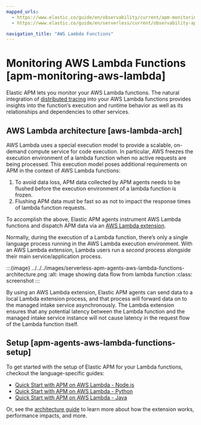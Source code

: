 ```yaml
---
mapped_urls:
  - https://www.elastic.co/guide/en/observability/current/apm-monitoring-aws-lambda.html
  - https://www.elastic.co/guide/en/serverless/current/observability-apm-agents-aws-lambda-functions.html

navigation_title: "AWS Lambda Functions"
---
```


# Monitoring AWS Lambda Functions [apm-monitoring-aws-lambda]


Elastic APM lets you monitor your AWS Lambda functions. The natural integration of [distributed tracing](../../../solutions/observability/apps/traces.md#apm-distributed-tracing) into your AWS Lambda functions provides insights into the function’s execution and runtime behavior as well as its relationships and dependencies to other services.

## AWS Lambda architecture [aws-lambda-arch]

AWS Lambda uses a special execution model to provide a scalable, on-demand compute service for code execution. In particular, AWS freezes the execution environment of a lambda function when no active requests are being processed. This execution model poses additional requirements on APM in the context of AWS Lambda functions:

1. To avoid data loss, APM data collected by APM agents needs to be flushed before the execution environment of a lambda function is frozen.
2. Flushing APM data must be fast so as not to impact the response times of lambda function requests.

To accomplish the above, Elastic APM agents instrument AWS Lambda functions and dispatch APM data via an [AWS Lambda extension](https://docs.aws.amazon.com/lambda/latest/dg/using-extensions.html).

Normally, during the execution of a Lambda function, there’s only a single language process running in the AWS Lambda execution environment. With an AWS Lambda extension, Lambda users run a *second* process alongside their main service/application process.

:::{image} ../../../images/serverless-apm-agents-aws-lambda-functions-architecture.png
:alt: image showing data flow from lambda function
:class: screenshot
:::

By using an AWS Lambda extension, Elastic APM agents can send data to a local Lambda extension process, and that process will forward data on to the managed intake service asynchronously. The Lambda extension ensures that any potential latency between the Lambda function and the managed intake service instance will not cause latency in the request flow of the Lambda function itself.

## Setup [apm-agents-aws-lambda-functions-setup]

To get started with the setup of Elastic APM for your Lambda functions, checkout the language-specific guides:

* [Quick Start with APM on AWS Lambda - Node.js](asciidocalypse://docs/apm-agent-nodejs/docs/reference/lambda.md)
* [Quick Start with APM on AWS Lambda - Python](asciidocalypse://docs/apm-agent-python/docs/reference/lambda-support.md)
* [Quick Start with APM on AWS Lambda - Java](asciidocalypse://docs/apm-agent-java/docs/reference/aws-lambda.md)

Or, see the [architecture guide](asciidocalypse://docs/apm-aws-lambda/docs/reference/index.md) to learn more about how the extension works, performance impacts, and more.